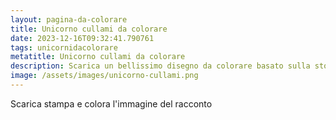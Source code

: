 ```yaml
---
layout: pagina-da-colorare
title: Unicorno cullami da colorare
date: 2023-12-16T09:32:41.790761
tags: unicornidacolorare
metatitle: Unicorno cullami da colorare
description: Scarica un bellissimo disegno da colorare basato sulla storia Unicorno cullami
image: /assets/images/unicorno-cullami.png
---
```

Scarica stampa e colora l'immagine del racconto
        